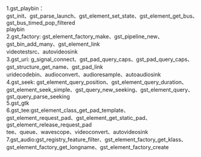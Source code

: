 1.gst_playbin：  
gst_init、gst_parse_launch、gst_element_set_state、gst_element_get_bus、gst_bus_timed_pop_filtered  
playbin  
2.gst_factory: gst_element_factory_make、gst_pipeline_new、gst_bin_add_many、gst_element_link  
videotestsrc、autovideosink  
3.gst_uri: g_signal_connect、gst_pad_query_caps、gst_pad_query_caps、gst_structure_get_name、gst_pad_link  
uridecodebin、audioconvert、audioresample、autoaudiosink  
4.gst_seek: gst_element_query_position、gst_element_query_duration、gst_element_seek_simple、gst_query_new_seeking、gst_element_query、gst_query_parse_seeking  
5.gst_gtk  
6.gst_tee:gst_element_class_get_pad_template、gst_element_request_pad、gst_element_get_static_pad、gst_element_release_request_pad  
tee、queue、wavescope、videoconvert、autovideosink
7.gst_audio:gst_registry_feature_filter、gst_element_factory_get_klass、gst_element_factory_get_longname、gst_element_factory_create  
